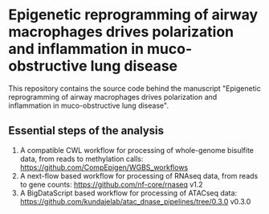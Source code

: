 # Epigenetic reprogramming of airway macrophages drives polarization and inflammation in muco-obstructive lung disease
This repository contains the source code behind the manuscript "Epigenetic reprogramming of airway macrophages drives polarization and inflammation in muco-obstructive lung disease".

## Essential steps of the analysis
1. A compatible CWL workflow for processing of whole-genome bisulfite data, from reads to methylation calls:
https://github.com/CompEpigen/WGBS_workflows
2. A next-flow based workflow for processing of RNAseq data, from reads to gene counts:
https://github.com/nf-core/rnaseq v1.2
3. A BigDataScript based workflow for processing of ATACseq data:
https://github.com/kundajelab/atac_dnase_pipelines/tree/0.3.0 v0.3.0
